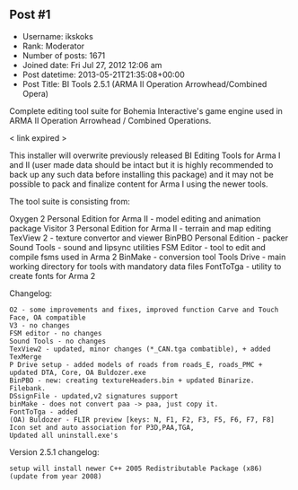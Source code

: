 ## Post #1
- Username: ikskoks
- Rank: Moderator
- Number of posts: 1671
- Joined date: Fri Jul 27, 2012 12:06 am
- Post datetime: 2013-05-21T21:35:08+00:00
- Post Title: BI Tools 2.5.1 (ARMA II Operation Arrowhead/Combined Opera)

Complete editing tool suite for Bohemia Interactive's game engine used in ARMA II Operation Arrowhead / Combined Operations.

< link expired >

This installer will overwrite previously released BI Editing Tools for Arma I and II 
(user made data should be intact but it is highly recommended to back up any such data before installing this package)
 and it may not be possible to pack and finalize content for Arma I using the newer tools.

The tool suite is consisting from:


Oxygen 2 Personal Edition for Arma II - model editing and animation package
Visitor 3 Personal Edition for Arma II - terrain and map editing
TexView 2 - texture convertor and viewer
BinPBO Personal Edition - packer
Sound Tools - sound and lipsync utilities
FSM Editor - tool to edit and compile fsms used in Arma 2
BinMake - conversion tool
Tools Drive - main working directory for tools with mandatory data files
FontToTga - utility to create fonts for Arma 2 


Changelog:

    O2 - some improvements and fixes, improved function Carve and Touch Face, OA compatible
    V3 - no changes
    FSM editor - no changes
    Sound Tools - no changes
    TexView2 - updated, minor changes (*_CAN.tga combatible), + added TexMerge
    P Drive setup - added models of roads from roads_E, roads_PMC + updated DTA, Core, OA Buldozer.exe
    BinPBO - new: creating textureHeaders.bin + updated Binarize. Filebank.
    DSsignFile - updated,v2 signatures support
    binMake - does not convert paa -> paa, just copy it.
    FontToTga - added
    (OA) Buldozer - FLIR preview [keys: N, F1, F2, F3, F5, F6, F7, F8]
    Icon set and auto association for P3D,PAA,TGA,
    Updated all uninstall.exe's 


Version 2.5.1 changelog:

    setup will install newer C++ 2005 Redistributable Package (x86) (update from year 2008)
